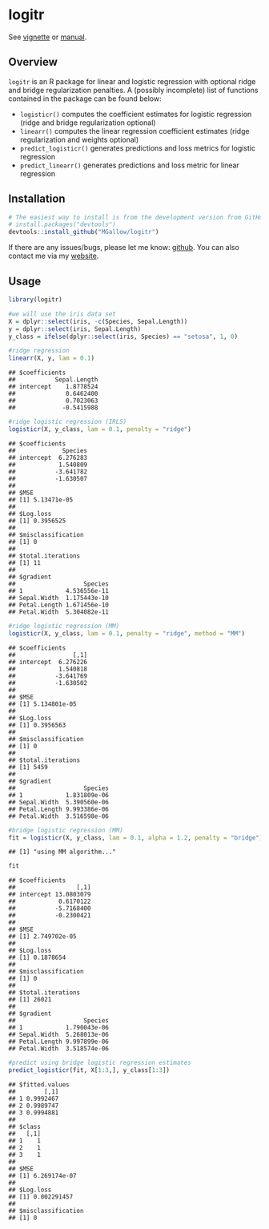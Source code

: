 logitr
================

See [vignette](https://htmlpreview.github.io/?https://github.com/MGallow/logitr/blob/master/Vignette.html) or [manual](https://github.com/MGallow/logitr/blob/master/logitr.pdf).

Overview
--------

`logitr` is an R package for linear and logistic regression with optional ridge and bridge regularization penalties. A (possibly incomplete) list of functions contained in the package can be found below:

-   `logisticr()` computes the coefficient estimates for logistic regression (ridge and bridge regularization optional)
-   `linearr()` computes the linear regression coefficient estimates (ridge regularization and weights optional)
-   `predict_logisticr()` generates predictions and loss metrics for logistic regression
-   `predict_linearr()` generates predictions and loss metric for linear regression

Installation
------------

``` r
# The easiest way to install is from the development version from GitHub:
# install.packages("devtools")
devtools::install_github("MGallow/logitr")
```

If there are any issues/bugs, please let me know: [github](https://github.com/MGallow/logitr/issues). You can also contact me via my [website](http://users.stat.umn.edu/~gall0441/).

Usage
-----

``` r
library(logitr)

#we will use the iris data set
X = dplyr::select(iris, -c(Species, Sepal.Length))
y = dplyr::select(iris, Sepal.Length)
y_class = ifelse(dplyr::select(iris, Species) == "setosa", 1, 0)

#ridge regression
linearr(X, y, lam = 0.1)
```

    ## $coefficients
    ##           Sepal.Length
    ## intercept    1.8778524
    ##              0.6462400
    ##              0.7023063
    ##             -0.5415988

``` r
#ridge logistic regression (IRLS)
logisticr(X, y_class, lam = 0.1, penalty = "ridge")
```

    ## $coefficients
    ##             Species
    ## intercept  6.276283
    ##            1.540809
    ##           -3.641782
    ##           -1.630507
    ## 
    ## $MSE
    ## [1] 5.13471e-05
    ## 
    ## $Log.loss
    ## [1] 0.3956525
    ## 
    ## $misclassification
    ## [1] 0
    ## 
    ## $total.iterations
    ## [1] 11
    ## 
    ## $gradient
    ##                   Species
    ## 1            4.536556e-11
    ## Sepal.Width  1.175443e-10
    ## Petal.Length 1.671456e-10
    ## Petal.Width  5.304082e-11

``` r
#ridge logistic regression (MM)
logisticr(X, y_class, lam = 0.1, penalty = "ridge", method = "MM")
```

    ## $coefficients
    ##                [,1]
    ## intercept  6.276226
    ##            1.540818
    ##           -3.641769
    ##           -1.630502
    ## 
    ## $MSE
    ## [1] 5.134801e-05
    ## 
    ## $Log.loss
    ## [1] 0.3956563
    ## 
    ## $misclassification
    ## [1] 0
    ## 
    ## $total.iterations
    ## [1] 5459
    ## 
    ## $gradient
    ##                   Species
    ## 1            1.831809e-06
    ## Sepal.Width  5.390560e-06
    ## Petal.Length 9.993386e-06
    ## Petal.Width  3.516598e-06

``` r
#bridge logistic regression (MM)
fit = logisticr(X, y_class, lam = 0.1, alpha = 1.2, penalty = "bridge")
```

    ## [1] "using MM algorithm..."

``` r
fit
```

    ## $coefficients
    ##                 [,1]
    ## intercept 13.0803079
    ##            0.6170122
    ##           -5.7168400
    ##           -0.2300421
    ## 
    ## $MSE
    ## [1] 2.749702e-05
    ## 
    ## $Log.loss
    ## [1] 0.1878654
    ## 
    ## $misclassification
    ## [1] 0
    ## 
    ## $total.iterations
    ## [1] 26021
    ## 
    ## $gradient
    ##                   Species
    ## 1            1.790043e-06
    ## Sepal.Width  5.268013e-06
    ## Petal.Length 9.997899e-06
    ## Petal.Width  3.518574e-06

``` r
#predict using bridge logistic regression estimates
predict_logisticr(fit, X[1:3,], y_class[1:3])
```

    ## $fitted.values
    ##        [,1]
    ## 1 0.9992467
    ## 2 0.9989747
    ## 3 0.9994881
    ## 
    ## $class
    ##   [,1]
    ## 1    1
    ## 2    1
    ## 3    1
    ## 
    ## $MSE
    ## [1] 6.269174e-07
    ## 
    ## $Log.loss
    ## [1] 0.002291457
    ## 
    ## $misclassification
    ## [1] 0
